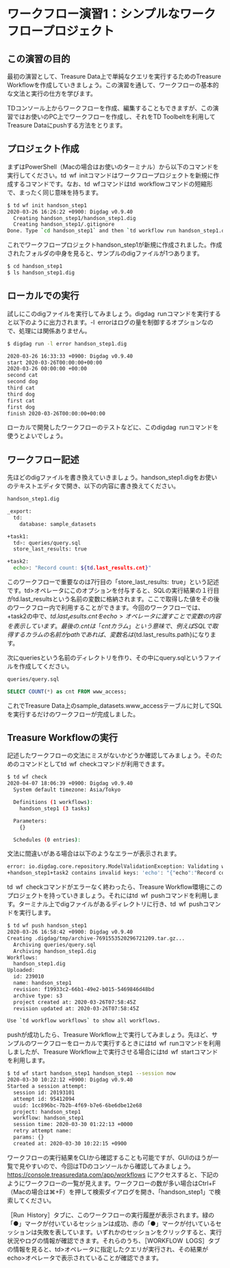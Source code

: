 # ワークフロー演習1：シンプルなワークフロープロジェクト

## この演習の目的

最初の演習として、Treasure Data上で単純なクエリを実行するためのTreasure Workflowを作成していきましょう。この演習を通して、ワークフローの基本的な文法と実行の仕方を学びます。

TDコンソール上からワークフローを作成、編集することもできますが、この演習ではお使いのPC上でワークフローを作成し、それをTD Toolbeltを利用してTreasure Dataにpushする方法をとります。

## プロジェクト作成

まずはPowerShell（Macの場合はお使いのターミナル）から以下のコマンドを実行してください。td wf initコマンドはワークフロープロジェクトを新規に作成するコマンドです。なお、td wfコマンドはtd workflowコマンドの短縮形で、まったく同じ意味を持ちます。

```sh
$ td wf init handson_step1
2020-03-26 16:26:22 +0900: Digdag v0.9.40
  Creating handson_step1/handson_step1.dig
  Creating handson_step1/.gitignore
Done. Type `cd handson_step1` and then `td workflow run handson_step1.dig` to run the workflow. Enjoy!
```

これでワークフロープロジェクトhandson_step1が新規に作成されました。作成されたフォルダの中身を見ると、サンプルのdigファイルが1つあります。

```bash
$ cd handson_step1
$ ls handson_step1.dig
```

## ローカルでの実行

試しにこのdigファイルを実行してみましょう。digdag runコマンドを実行すると以下のように出力されます。-l errorはログの量を制御するオプションなので、処理には関係ありません。

```bash
$ digdag run -l error handson_step1.dig

2020-03-26 16:33:33 +0900: Digdag v0.9.40
start 2020-03-26T00:00:00+00:00
2020-03-26 00:00:00 +00:00
second cat
second dog
third cat
third dog
first cat
first dog
finish 2020-03-26T00:00:00+00:00
```

ローカルで開発したワークフローのテストなどに、このdigdag runコマンドを使うとよいでしょう。

## ワークフロー記述

先ほどのdigファイルを書き換えていきましょう。handson_step1.digをお使いのテキストエディタで開き、以下の内容に書き換えてください。

```bash
handson_step1.dig
```

```bash
_export:
  td:
    database: sample_datasets

+task1:
  td>: queries/query.sql
  store_last_results: true

+task2:
  echo>: "Record count: ${td.last_results.cnt}"
```
  
このワークフローで重要なのは7行目の「store_last_results: true」という記述です。td>オペレータにこのオプションを付与すると、SQLの実行結果の１行目がtd.last_resultsという名前の変数に格納されます。ここで取得した値をその後のワークフロー内で利用することができます。今回のワークフローでは、+task2の中で、${td.last_results.cnt}をecho>オペレータに渡すことで変数の内容を表示しています。最後の.cntは「cntカラム」という意味で、例えばSQLで取得するカラムの名前がpathであれば、変数名は${td.last_results.path}になります。

次にqueriesという名前のディレクトリを作り、その中にquery.sqlというファイルを作成してください。

```bash
queries/query.sql
```

```sql
SELECT COUNT(*) as cnt FROM www_access;
```

これでTreasure Data上のsample_datasets.www_accessテーブルに対してSQLを実行するだけのワークフローが完成しました。

## Treasure Workflowの実行

記述したワークフローの文法にミスがないかどうか確認してみましょう。そのためのコマンドとしてtd wf checkコマンドが利用できます。

```bash
$ td wf check
2020-04-07 18:06:39 +0900: Digdag v0.9.40
  System default timezone: Asia/Tokyo

  Definitions (1 workflows):
    handson_step1 (3 tasks)

  Parameters:
    {}

  Schedules (0 entries):
```

文法に間違いがある場合は以下のようなエラーが表示されます。

```bash
error: io.digdag.core.repository.ModelValidationException: Validating workflow failed
+handson_step1+task2 contains invalid keys: 'echo': "{"echo":"Record count: ${td.last_results.cnt}"}" (config)
```

td wf checkコマンドがエラーなく終わったら、Treasure Workflow環境にこのプロジェクトを持っていきましょう。それにはtd wf pushコマンドを利用します。ターミナル上でdigファイルがあるディレクトリに行き、td wf pushコマンドを実行します。

```bash
$ td wf push handson_step1
2020-03-26 16:58:42 +0900: Digdag v0.9.40
Creating .digdag/tmp/archive-7691553520296721209.tar.gz...
  Archiving queries/query.sql
  Archiving handson_step1.dig
Workflows:
  handson_step1.dig
Uploaded:
  id: 239010
  name: handson_step1
  revision: f19933c2-66b1-49e2-b015-5469846d48bd
  archive type: s3
  project created at: 2020-03-26T07:58:45Z
  revision updated at: 2020-03-26T07:58:45Z

Use `td workflow workflows` to show all workflows.
```

pushが成功したら、Treasure Workflow上で実行してみましょう。先ほど、サンプルのワークフローをローカルで実行するときにはtd wf runコマンドを利用しましたが、Treasure Workflow上で実行させる場合にはtd wf startコマンドを利用します。

```bash
$ td wf start handson_step1 handson_step1 --session now
2020-03-30 10:22:12 +0900: Digdag v0.9.40
Started a session attempt:
  session id: 20193101
  attempt id: 95412094
  uuid: 1cc896bc-7b2b-4f69-b7e6-6be6dbe12e68
  project: handson_step1
  workflow: handson_step1
  session time: 2020-03-30 01:22:13 +0000
  retry attempt name:
  params: {}
  created at: 2020-03-30 10:22:15 +0900
```
  
ワークフローの実行結果をCLIから確認することも可能ですが、GUIのほうが一覧で見やすいので、今回はTDのコンソールから確認してみましょう。
https://console.treasuredata.com/app/workflows にアクセスすると、下記のようにワークフローの一覧が見えます。ワークフローの数が多い場合はCtrl+F（Macの場合は⌘+F）を押して検索ダイアログを開き、「handson_step1」で検索してください。

［Run History］タブに、このワークフローの実行履歴が表示されます。緑の「●」マークが付いているセッションは成功、赤の「●」マークが付いているセッションは失敗を表しています。いずれかのセッションをクリックすると、実行状況やログの情報が確認できます。それらのうち、［WORKFLOW LOGS］タブの情報を見ると、td>オペレータに指定したクエリが実行され、その結果がecho>オペレータで表示されていることが確認できます。


